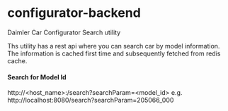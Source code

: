 # configurator-backend
Daimler Car Configurator Search utility

Ths utility has a rest api where you can search car by model information. The information is cached first time 
and subsequently fetched from redis cache.

#### Search for Model Id
http://<host_name>:<port>/search?searchParam=<model_id>
e.g. http://localhost:8080/search?searchParam=205066_000
